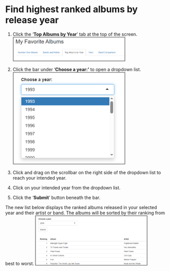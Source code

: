 # Find highest ranked albums by release year

1. Click the ‘**Top Albums by Year**’ tab at the top of the screen.
    <img src= "/images/task7.png" alt="where to click" style="border: 2px solid grey;" width="350">
2. Click the bar under ‘**Choose a year:’** to open a dropdown list.
    <img src= "/images/task8.png" alt="where to click" style="border: 2px solid grey;" width="350">
3. Click and drag on the scrollbar on the right side of the dropdown list to reach your intended year.  
     
4. Click on your intended year from the dropdown list.

5. Click the ‘**Submit**’ button beneath the bar.  
     
The new list below displays the ranked albums released in your selected year and their artist or band. The albums will be sorted by their ranking from best to worst.
    <img src= "/images/task9.png" alt="where to click" style="border: 2px solid grey;" width="350">